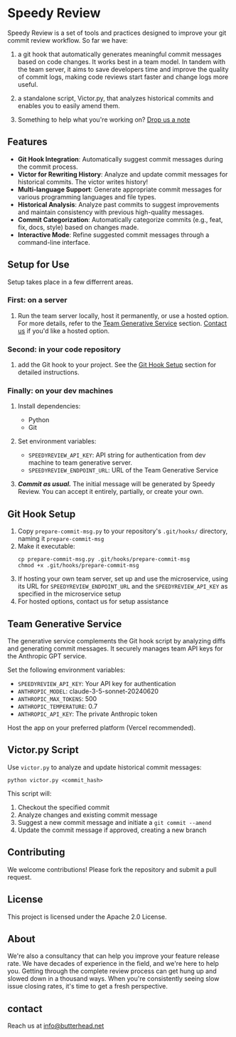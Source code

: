 # Speedy Review

Speedy Review is a set of tools and practices designed to improve your git commit review workflow. So far we have:

1. a git hook that automatically generates meaningful commit messages based on code changes. It works best in a team model. In tandem with the team server, it aims to save developers time and improve the quality of commit logs, making code reviews start faster and change logs more useful.

2. a standalone script, Victor.py, that analyzes historical commits and enables you to easily amend them.

3. Something to help what you're working on? [Drop us a note](mailto:info@butterhead.net)

## Features

- **Git Hook Integration**: Automatically suggest commit messages during the commit process.
- **Victor for Rewriting History**: Analyze and update commit messages for historical commits. The victor writes history!
- **Multi-language Support**: Generate appropriate commit messages for various programming languages and file types.
- **Historical Analysis**: Analyze past commits to suggest improvements and maintain consistency with previous high-quality messages.
- **Commit Categorization**: Automatically categorize commits (e.g., feat, fix, docs, style) based on changes made.
- **Interactive Mode**: Refine suggested commit messages through a command-line interface.

## Setup for Use

Setup takes place in a few differrent areas.

### First: on a server

1. Run the team server locally, host it permanently, or use a hosted option. For more details, refer to the [Team Generative Service](#team-generative-service) section. [Contact us](mailto:info@butterhead.net) if you'd like a hosted option.

### Second: in your code repository

1. add the Git hook to your project. See the [Git Hook Setup](#git-hook-setup) section for detailed instructions.

### Finally: on your dev machines

1. Install dependencies:

   - Python
   - Git

2. Set environment variables:

   - `SPEEDYREVIEW_API_KEY`: API string for authentication from dev machine to team generative server.
   - `SPEEDYREVIEW_ENDPOINT_URL`: URL of the Team Generative Service

3. **_Commit as usual._** The initial message will be generated by Speedy Review. You can accept it entirely, partially, or create your own.

## Git Hook Setup

1. Copy `prepare-commit-msg.py` to your repository's `.git/hooks/` directory, naming it `prepare-commit-msg`
2. Make it executable:
   ```
   cp prepare-commit-msg.py .git/hooks/prepare-commit-msg
   chmod +x .git/hooks/prepare-commit-msg
   ```
3. If hosting your own team server, set up and use the microservice, using its URL for `SPEEDYREVIEW_ENDPOINT_URL` and the `SPEEDYREVIEW_API_KEY` as specified in the microservice setup
4. For hosted options, contact us for setup assistance

## Team Generative Service

The generative service complements the Git hook script by analyzing diffs and generating commit messages. It securely manages team API keys for the Anthropic GPT service.

Set the following environment variables:

- `SPEEDYREVIEW_API_KEY`: Your API key for authentication
- `ANTHROPIC_MODEL`: claude-3-5-sonnet-20240620
- `ANTHROPIC_MAX_TOKENS`: 500
- `ANTHROPIC_TEMPERATURE`: 0.7
- `ANTHROPIC_API_KEY`: The private Anthropic token

Host the app on your preferred platform (Vercel recommended).

## Victor.py Script

Use `victor.py` to analyze and update historical commit messages:

    python victor.py <commit_hash>

This script will:

1. Checkout the specified commit
2. Analyze changes and existing commit message
3. Suggest a new commit message and initiate a `git commit --amend`
4. Update the commit message if approved, creating a new branch

## Contributing

We welcome contributions! Please fork the repository and submit a pull request.

## License

This project is licensed under the Apache 2.0 License.

## About

We're also a consultancy that can help you improve your feature release rate. We have decades of experience in the field, and we're here to help you. Getting through the complete review process can get hung up and slowed down in a thousand ways. When you're consistently seeing slow issue closing rates, it's time to get a fresh perspective.

## contact

Reach us at [info@butterhead.net](mailto:info@butterhead.net)

